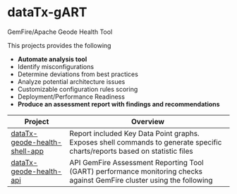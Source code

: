 # dataTx-gART
GemFire/Apache Geode Health Tool 

This projects provides the following

- **Automate analysis tool**
- Identify misconfigurations
- Determine deviations from best practices
- Analyze potential architecture issues
- Customizable configuration rules scoring
- Deployment/Performance Readiness
- **Produce an assessment report with findings and recommendations**




| Project               | Overview |
| --------------------- | ----------   |
| [dataTx-geode-health-shell-app](https://github.com/pivotalservices/dataTx-gART/tree/develop/dataTx-gART-shell-app) |Report included Key Data Point graphs. Exposes shell commands to generate specific charts/reports based on statistic files |
| [dataTx-geode-health-api](https://github.com/pivotalservices/dataTx-gART/tree/develop/dataTx-gART-api)        |API GemFire Assessment Reporting Tool (GART) performance monitoring checks against GemFire cluster using the following |



